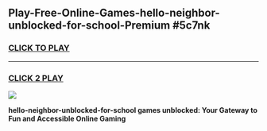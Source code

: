 
## Play-Free-Online-Games-hello-neighbor-unblocked-for-school-Premium #5c7nk
<h3>
<a href="https://premium.freeplayer.one?title=hello-neighbor-unblocked-for-school&ref=8M">CLICK TO PLAY</a></h3>
<hr>

<h3>
<a href="https://premium.freeplayer.one?title=hello-neighbor-unblocked-for-school&ref=8M">CLICK 2 PLAY</a>
  
</h3>

<a href="https://premium.freeplayer.one?title=hello-neighbor-unblocked-for-school&ref=8M"><img src="https://clearcache.store/games.png"></a>


**hello-neighbor-unblocked-for-school games unblocked: Your Gateway to Fun and Accessible Online Gaming**
